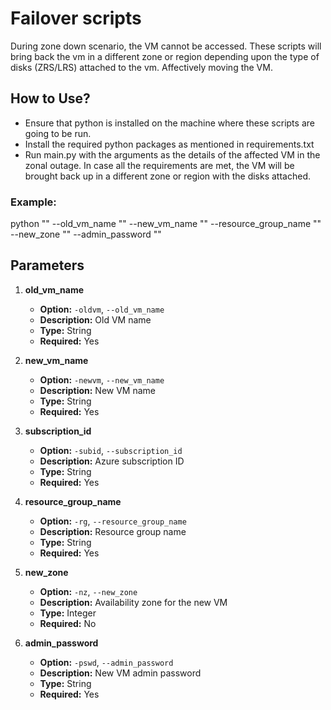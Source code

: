 # Failover scripts

During zone down scenario, the VM cannot be accessed. These scripts will bring back the vm in a different zone or region depending upon the type of disks (ZRS/LRS) attached to the vm. Affectively moving the VM. 

## How to Use? 

* Ensure that python is installed on the machine where these scripts are going to be run. 
* Install the required python packages as mentioned in requirements.txt
* Run main.py with the arguments as the details of the affected VM in the zonal outage. In case all the requirements are met, the VM will be brought back up in a different zone or region with the disks attached.

### Example: 
python "<path to main.py>" --old_vm_name "<old vm name>" --new_vm_name "<recovered vm name>" --resource_group_name "<resource group name>" --new_zone "<zone number>" --admin_password "<password>"

## Parameters


1. **old_vm_name**
   - **Option:** `-oldvm`, `--old_vm_name`
   - **Description:** Old VM name
   - **Type:** String
   - **Required:** Yes

2. **new_vm_name**
   - **Option:** `-newvm`, `--new_vm_name`
   - **Description:** New VM name
   - **Type:** String
   - **Required:** Yes

3. **subscription_id**
   - **Option:** `-subid`, `--subscription_id`
   - **Description:** Azure subscription ID
   - **Type:** String
   - **Required:** Yes

4. **resource_group_name**
   - **Option:** `-rg`, `--resource_group_name`
   - **Description:** Resource group name
   - **Type:** String
   - **Required:** Yes

5. **new_zone**
   - **Option:** `-nz`, `--new_zone`
   - **Description:** Availability zone for the new VM 
   - **Type:** Integer
   - **Required:** No

6. **admin_password**
   - **Option:** `-pswd`, `--admin_password`
   - **Description:** New VM admin password
   - **Type:** String
   - **Required:** Yes